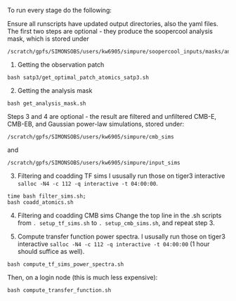 To run every stage do the following:

Ensure all runscripts have updated output directories, also the yaml files.
The first two steps are optional - they produce the soopercool analysis mask, which is stored under
```
/scratch/gpfs/SIMONSOBS/users/kw6905/simpure/soopercool_inputs/masks/analysis_mask_apo10_C1.fits
```

1. Getting the observation patch
```
bash satp3/get_optimal_patch_atomics_satp3.sh
```

2. Getting the analysis mask
```
bash get_analysis_mask.sh
```

Steps 3 and 4 are optional - the result are filtered and unfiltered CMB-E, CMB-EB, and
Gaussian power-law simulations, stored under:
```
/scratch/gpfs/SIMONSOBS/users/kw6905/simpure/cmb_sims
```
and
```
/scratch/gpfs/SIMONSOBS/users/kw6905/simpure/input_sims
```

3. Filtering and coadding TF sims
I ususally run those on tiger3 interactive `salloc -N4 -c 112 -q interactive -t 04:00:00`.
```
time bash filter_sims.sh;
bash coadd_atomics.sh
```

4. Filtering and coadding CMB sims
Change the top line in the .sh scripts from `. setup_tf_sims.sh` to `. setup_cmb_sims.sh`, and repeat step 3.

5. Compute transfer function power spectra.
I ususally run those on tiger3 interactive `salloc -N4 -c 112 -q interactive -t 04:00:00` (1 hour should suffice as well).
```
bash compute_tf_sims_power_spectra.sh
```
Then, on a login node (this is much less expensive):
```
bash compute_transfer_function.sh
```